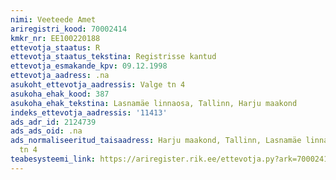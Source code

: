 ```yaml
---
nimi: Veeteede Amet
ariregistri_kood: 70002414
kmkr_nr: EE100220188
ettevotja_staatus: R
ettevotja_staatus_tekstina: Registrisse kantud
ettevotja_esmakande_kpv: 09.12.1998
ettevotja_aadress: .na
asukoht_ettevotja_aadressis: Valge tn 4
asukoha_ehak_kood: 387
asukoha_ehak_tekstina: Lasnamäe linnaosa, Tallinn, Harju maakond
indeks_ettevotja_aadressis: '11413'
ads_adr_id: 2124739
ads_ads_oid: .na
ads_normaliseeritud_taisaadress: Harju maakond, Tallinn, Lasnamäe linnaosa, Valge
  tn 4
teabesysteemi_link: https://ariregister.rik.ee/ettevotja.py?ark=70002414&ref=rekvisiidid
---
```

